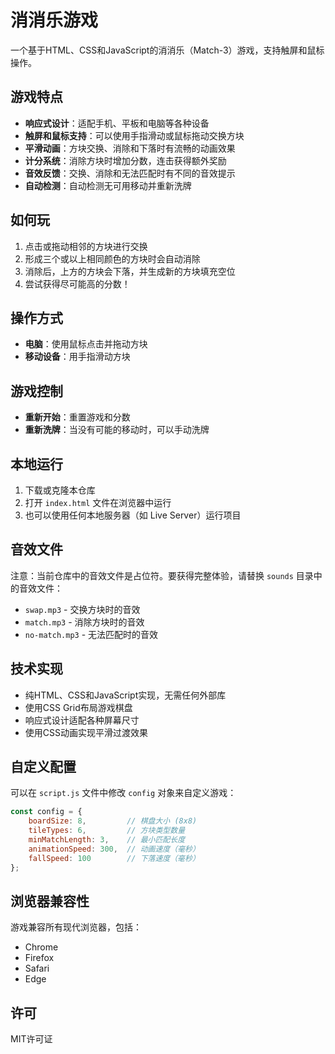 # 消消乐游戏

一个基于HTML、CSS和JavaScript的消消乐（Match-3）游戏，支持触屏和鼠标操作。

## 游戏特点

- **响应式设计**：适配手机、平板和电脑等各种设备
- **触屏和鼠标支持**：可以使用手指滑动或鼠标拖动交换方块
- **平滑动画**：方块交换、消除和下落时有流畅的动画效果
- **计分系统**：消除方块时增加分数，连击获得额外奖励
- **音效反馈**：交换、消除和无法匹配时有不同的音效提示
- **自动检测**：自动检测无可用移动并重新洗牌

## 如何玩

1. 点击或拖动相邻的方块进行交换
2. 形成三个或以上相同颜色的方块时会自动消除
3. 消除后，上方的方块会下落，并生成新的方块填充空位
4. 尝试获得尽可能高的分数！

## 操作方式

- **电脑**：使用鼠标点击并拖动方块
- **移动设备**：用手指滑动方块

## 游戏控制

- **重新开始**：重置游戏和分数
- **重新洗牌**：当没有可能的移动时，可以手动洗牌

## 本地运行

1. 下载或克隆本仓库
2. 打开 `index.html` 文件在浏览器中运行
3. 也可以使用任何本地服务器（如 Live Server）运行项目

## 音效文件

注意：当前仓库中的音效文件是占位符。要获得完整体验，请替换 `sounds` 目录中的音效文件：

- `swap.mp3` - 交换方块时的音效
- `match.mp3` - 消除方块时的音效
- `no-match.mp3` - 无法匹配时的音效

## 技术实现

- 纯HTML、CSS和JavaScript实现，无需任何外部库
- 使用CSS Grid布局游戏棋盘
- 响应式设计适配各种屏幕尺寸
- 使用CSS动画实现平滑过渡效果

## 自定义配置

可以在 `script.js` 文件中修改 `config` 对象来自定义游戏：

```javascript
const config = {
    boardSize: 8,         // 棋盘大小 (8x8)
    tileTypes: 6,         // 方块类型数量
    minMatchLength: 3,    // 最小匹配长度
    animationSpeed: 300,  // 动画速度（毫秒）
    fallSpeed: 100        // 下落速度（毫秒）
};
```

## 浏览器兼容性

游戏兼容所有现代浏览器，包括：
- Chrome
- Firefox
- Safari
- Edge

## 许可

MIT许可证 